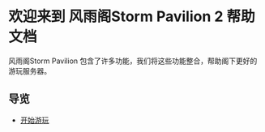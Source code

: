 # 欢迎来到 风雨阁Storm Pavilion 2 帮助文档

风雨阁Storm Pavilion 包含了许多功能，我们将这些功能整合，帮助阁下更好的游玩服务器。

## 导览

- [开始游玩](其他/游玩向导.md)
